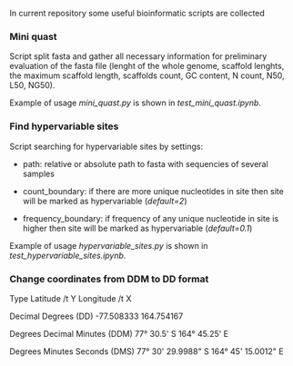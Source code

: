 In current repository some useful bioinformatic scripts are collected

### Mini quast

Script split fasta and gather all necessary information for preliminary evaluation of the fasta file (lenght of the whole genome, scaffold lenghts, the maximum scaffold length, scaffolds count, GC content, N count, N50, L50, NG50).

Example of usage *mini_quast.py* is shown in *test_mini_quast.ipynb*.

### Find hypervariable sites

Script searching for hypervariable sites by settings:

- path: relative or absolute path to fasta with sequencies of several samples

- count_boundary: if there are more unique nucleotides in site then site will be marked as hypervariable (*default=2*)

- frequency_boundary: if frequency of any unique nucleotide in site  is higher then site will be marked as hypervariable (*default=0.1*)

Example of usage *hypervariable_sites.py* is shown in *test_hypervariable_sites.ipynb*.

### Change coordinates from DDM to DD format

Type	Latitude /t Y	Longitude /t X

Decimal Degrees (DD)	-77.508333	164.754167

Degrees Decimal Minutes (DDM)	77° 30.5' S	164° 45.25' E

Degrees Minutes Seconds (DMS)	77° 30' 29.9988" S	164° 45' 15.0012" E
